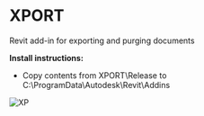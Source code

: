 # XPORT
Revit add-in for exporting and purging documents

**Install instructions:**

- Copy contents from XPORT\Release to C:\ProgramData\Autodesk\Revit\Addins

![XP](https://user-images.githubusercontent.com/22296105/68213267-24acd680-ffd3-11e9-986e-fb980bdb118d.PNG)
